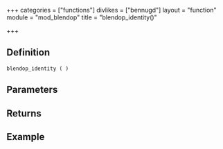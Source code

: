 +++
categories = ["functions"]
divlikes = ["bennugd"]
layout = "function"
module = "mod_blendop"
title = "blendop_identity()"

+++

## Definition

    blendop_identity ( )

## Parameters

## Returns

## Example
